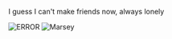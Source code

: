 I guess I can't make friends now, always lonely

![ERROR](https://i.ibb.co/NgJsh2DD/Screenshot-20250405-112904.png)
![Marsey](https://i.pinimg.com/736x/62/b9/22/62b9229195fd30a0ff710248ddfd6b77.jpg)
